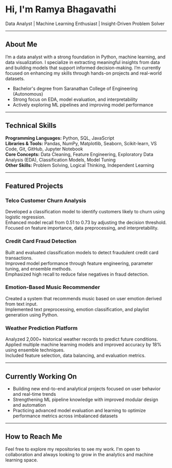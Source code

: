 # Hi, I'm Ramya Bhagavathi

Data Analyst | Machine Learning Enthusiast | Insight-Driven Problem Solver

---

## About Me

I’m a data analyst with a strong foundation in Python, machine learning, and data visualization.
I specialize in extracting meaningful insights from data and building models that support informed decision-making.
I’m currently focused on enhancing my skills through hands-on projects and real-world datasets.

- Bachelor's degree from Saranathan College of Engineering (Autonomous)
- Strong focus on EDA, model evaluation, and interpretability
- Actively exploring ML pipelines and improving model performance

---

## Technical Skills

**Programming Languages:** Python, SQL, JavaScript  
**Libraries & Tools:** Pandas, NumPy, Matplotlib, Seaborn, Scikit-learn, VS Code, Git, GitHub, Jupyter Notebook  
**Core Concepts:** Data Cleaning, Feature Engineering, Exploratory Data Analysis (EDA), Classification Models, Model Tuning  
**Other Skills:** Problem Solving, Logical Thinking, Independent Learning

---

## Featured Projects

### Telco Customer Churn Analysis
Developed a classification model to identify customers likely to churn using logistic regression.  
Enhanced model recall from 0.51 to 0.73 by adjusting the decision threshold.  
Focused on feature importance, data preprocessing, and interpretability.

### Credit Card Fraud Detection
Built and evaluated classification models to detect fraudulent credit card transactions.  
Improved model performance through feature engineering, parameter tuning, and ensemble methods.  
Emphasized high recall to reduce false negatives in fraud detection.

### Emotion-Based Music Recommender
Created a system that recommends music based on user emotion derived from text input.  
Implemented text preprocessing, emotion classification, and playlist generation using Python.

### Weather Prediction Platform
Analyzed 2,000+ historical weather records to predict future conditions.  
Applied multiple machine learning models and improved accuracy by 18% using ensemble techniques.  
Included feature selection, data balancing, and evaluation metrics.

---

## Currently Working On

- Building new end-to-end analytical projects focused on user behavior and real-time trends  
- Strengthening ML pipeline knowledge with improved modular design and automation  
- Practicing advanced model evaluation and learning to optimize performance metrics across imbalanced datasets

---

## How to Reach Me

Feel free to explore my repositories to see my work. I'm open to collaboration and always looking to grow in the analytics and machine learning space.
